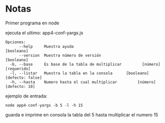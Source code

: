 # Notas
Primer programa en node

ejecuta el ultimo: app4-conf-yargs.js
```
Opciones:
      --help     Muestra ayuda                                        [booleano]
      --version  Muestra número de versión                            [booleano]
  -b, --base     Es base de la tabla de multiplicar         [número] [requerido]
  -l, --listar   Muestra la tabla en la consola      [booleano] [defecto: false]
  -h, --hasta    Numero hasta el cual multiplicar         [número] [defecto: 10]
```
ejemplo de entrada: 
```
node app4-conf-yargs -b 5 -l -h 15
```
guarda e imprime en consola la tabla del 5 hasta multiplicar el numero 15